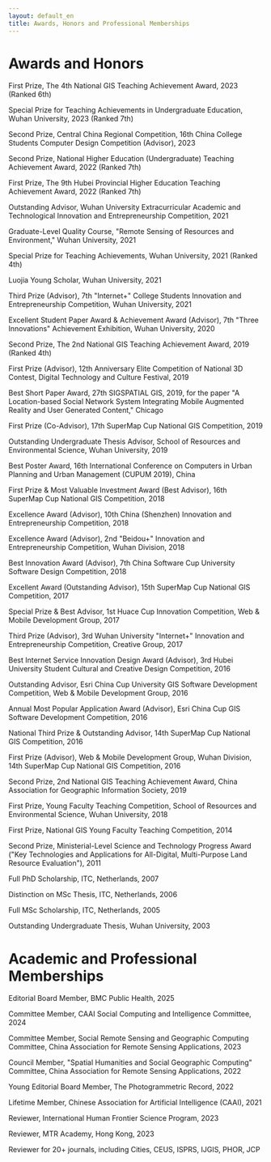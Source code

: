 ```yaml
---
layout: default_en
title: Awards, Honors and Professional Memberships 
---
```

# Awards and Honors

First Prize, The 4th National GIS Teaching Achievement Award, 2023 (Ranked 6th)

Special Prize for Teaching Achievements in Undergraduate Education, Wuhan University, 2023 (Ranked 7th)

Second Prize, Central China Regional Competition, 16th China College Students Computer Design Competition (Advisor), 2023

Second Prize, National Higher Education (Undergraduate) Teaching Achievement Award, 2022 (Ranked 7th)

First Prize, The 9th Hubei Provincial Higher Education Teaching Achievement Award, 2022 (Ranked 7th)

Outstanding Advisor, Wuhan University Extracurricular Academic and Technological Innovation and Entrepreneurship Competition, 2021

Graduate-Level Quality Course, "Remote Sensing of Resources and Environment," Wuhan University, 2021

Special Prize for Teaching Achievements, Wuhan University, 2021 (Ranked 4th)

Luojia Young Scholar, Wuhan University, 2021

Third Prize (Advisor), 7th "Internet+" College Students Innovation and Entrepreneurship Competition, Wuhan University, 2021

Excellent Student Paper Award & Achievement Award (Advisor), 7th "Three Innovations" Achievement Exhibition, Wuhan University, 2020

Second Prize, The 2nd National GIS Teaching Achievement Award, 2019 (Ranked 4th)

First Prize (Advisor), 12th Anniversary Elite Competition of National 3D Contest, Digital Technology and Culture Festival, 2019

Best Short Paper Award, 27th SIGSPATIAL GIS, 2019, for the paper "A Location-based Social Network System Integrating Mobile Augmented Reality and User Generated Content," Chicago

First Prize (Co-Advisor), 17th SuperMap Cup National GIS Competition, 2019

Outstanding Undergraduate Thesis Advisor, School of Resources and Environmental Science, Wuhan University, 2019

Best Poster Award, 16th International Conference on Computers in Urban Planning and Urban Management (CUPUM 2019), China

First Prize & Most Valuable Investment Award (Best Advisor), 16th SuperMap Cup National GIS Competition, 2018

Excellence Award (Advisor), 10th China (Shenzhen) Innovation and Entrepreneurship Competition, 2018

Excellence Award (Advisor), 2nd "Beidou+" Innovation and Entrepreneurship Competition, Wuhan Division, 2018

Best Innovation Award (Advisor), 7th China Software Cup University Software Design Competition, 2018

Excellent Award (Outstanding Advisor), 15th SuperMap Cup National GIS Competition, 2017

Special Prize & Best Advisor, 1st Huace Cup Innovation Competition, Web & Mobile Development Group, 2017

Third Prize (Advisor), 3rd Wuhan University "Internet+" Innovation and Entrepreneurship Competition, Creative Group, 2017

Best Internet Service Innovation Design Award (Advisor), 3rd Hubei University Student Cultural and Creative Design Competition, 2016

Outstanding Advisor, Esri China Cup University GIS Software Development Competition, Web & Mobile Development Group, 2016

Annual Most Popular Application Award (Advisor), Esri China Cup GIS Software Development Competition, 2016

National Third Prize & Outstanding Advisor, 14th SuperMap Cup National GIS Competition, 2016

First Prize (Advisor), Web & Mobile Development Group, Wuhan Division, 14th SuperMap Cup National GIS Competition, 2016

Second Prize, 2nd National GIS Teaching Achievement Award, China Association for Geographic Information Society, 2019

First Prize, Young Faculty Teaching Competition, School of Resources and Environmental Science, Wuhan University, 2018

First Prize, National GIS Young Faculty Teaching Competition, 2014

Second Prize, Ministerial-Level Science and Technology Progress Award ("Key Technologies and Applications for All-Digital, Multi-Purpose Land Resource Evaluation"), 2011

Full PhD Scholarship, ITC, Netherlands, 2007

Distinction on MSc Thesis, ITC, Netherlands, 2006

Full MSc Scholarship, ITC, Netherlands, 2005

Outstanding Undergraduate Thesis, Wuhan University, 2003

# Academic and Professional Memberships 

Editorial Board Member, BMC Public Health, 2025

Committee Member, CAAI Social Computing and Intelligence Committee, 2024

Committee Member, Social Remote Sensing and Geographic Computing Committee, China Association for Remote Sensing Applications, 2023

Council Member, "Spatial Humanities and Social Geographic Computing" Committee, China Association for Remote Sensing Applications, 2022

Young Editorial Board Member, The Photogrammetric Record, 2022

Lifetime Member, Chinese Association for Artificial Intelligence (CAAI), 2021

Reviewer, International Human Frontier Science Program, 2023

Reviewer, MTR Academy, Hong Kong, 2023

Reviewer for 20+ journals, including Cities, CEUS, ISPRS, IJGIS, PHOR, JCP